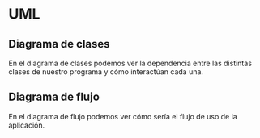 # UML

## Diagrama de clases

En el diagrama de clases podemos ver la dependencia entre las distintas clases de nuestro programa y cómo interactúan cada una.

## Diagrama de flujo

En el diagrama de flujo podemos ver cómo sería el flujo de uso de la aplicación.

